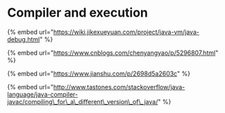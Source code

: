 # Compiler and execution

{% embed url="https://wiki.jikexueyuan.com/project/java-vm/java-debug.html" %}

{% embed url="https://www.cnblogs.com/chenyangyao/p/5296807.html" %}

{% embed url="https://www.jianshu.com/p/2698d5a2603c" %}

{% embed url="http://www.tastones.com/stackoverflow/java-language/java-compiler-javac/compiling\_for\_a\_different\_version\_of\_java/" %}



